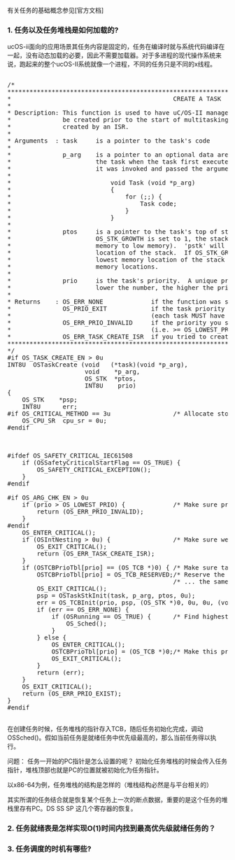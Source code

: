 有关任务的基础概念参见[官方文档]

### 1. 任务以及任务堆栈是如何加载的?
 ucOS-ii面向的应用场景其任务内容是固定的，任务在编译时就与系统代码编译在一起，没有动态加载的必要，因此不需要加载器。对于多进程的现代操作系统来说，跑起来的整个ucOS-II系统就像一个进程，不同的任务只是不同的x线程。

<pre class="brush:cpp">

/*
*********************************************************************************************************
*                                            CREATE A TASK
*
* Description: This function is used to have uC/OS-II manage the execution of a task.  Tasks can either
*              be created prior to the start of multitasking or by a running task.  A task cannot be
*              created by an ISR.
*
* Arguments  : task     is a pointer to the task's code
*
*              p_arg    is a pointer to an optional data area which can be used to pass parameters to
*                       the task when the task first executes.  Where the task is concerned it thinks
*                       it was invoked and passed the argument 'p_arg' as follows:
*
*                           void Task (void *p_arg)
*                           {
*                               for (;;) {
*                                   Task code;
*                               }
*                           }
*
*              ptos     is a pointer to the task's top of stack.  If the configuration constant
*                       OS_STK_GROWTH is set to 1, the stack is assumed to grow downward (i.e. from high
*                       memory to low memory).  'pstk' will thus point to the highest (valid) memory
*                       location of the stack.  If OS_STK_GROWTH is set to 0, 'pstk' will point to the
*                       lowest memory location of the stack and the stack will grow with increasing
*                       memory locations.
*
*              prio     is the task's priority.  A unique priority MUST be assigned to each task and the
*                       lower the number, the higher the priority.
*
* Returns    : OS_ERR_NONE             if the function was successful.
*              OS_PRIO_EXIT            if the task priority already exist
*                                      (each task MUST have a unique priority).
*              OS_ERR_PRIO_INVALID     if the priority you specify is higher that the maximum allowed
*                                      (i.e. >= OS_LOWEST_PRIO)
*              OS_ERR_TASK_CREATE_ISR  if you tried to create a task from an ISR.
*********************************************************************************************************
*/
#if OS_TASK_CREATE_EN > 0u
INT8U  OSTaskCreate (void   (*task)(void *p_arg),
                     void    *p_arg,
                     OS_STK  *ptos,
                     INT8U    prio)
{
    OS_STK    *psp;
    INT8U      err;
#if OS_CRITICAL_METHOD == 3u                 /* Allocate storage for CPU status register               */
    OS_CPU_SR  cpu_sr = 0u;
#endif



#ifdef OS_SAFETY_CRITICAL_IEC61508
    if (OSSafetyCriticalStartFlag == OS_TRUE) {
        OS_SAFETY_CRITICAL_EXCEPTION();
    }
#endif

#if OS_ARG_CHK_EN > 0u
    if (prio > OS_LOWEST_PRIO) {             /* Make sure priority is within allowable range           */
        return (OS_ERR_PRIO_INVALID);
    }
#endif
    OS_ENTER_CRITICAL();
    if (OSIntNesting > 0u) {                 /* Make sure we don't create the task from within an ISR  */
        OS_EXIT_CRITICAL();
        return (OS_ERR_TASK_CREATE_ISR);
    }
    if (OSTCBPrioTbl[prio] == (OS_TCB *)0) { /* Make sure task doesn't already exist at this priority  */
        OSTCBPrioTbl[prio] = OS_TCB_RESERVED;/* Reserve the priority to prevent others from doing ...  */
                                             /* ... the same thing until task is created.              */
        OS_EXIT_CRITICAL();
        psp = OSTaskStkInit(task, p_arg, ptos, 0u);             /* Initialize the task's stack         */
        err = OS_TCBInit(prio, psp, (OS_STK *)0, 0u, 0u, (void *)0, 0u);
        if (err == OS_ERR_NONE) {
            if (OSRunning == OS_TRUE) {      /* Find highest priority task if multitasking has started */
                OS_Sched();
            }
        } else {
            OS_ENTER_CRITICAL();
            OSTCBPrioTbl[prio] = (OS_TCB *)0;/* Make this priority available to others                 */
            OS_EXIT_CRITICAL();
        }
        return (err);
    }
    OS_EXIT_CRITICAL();
    return (OS_ERR_PRIO_EXIST);
}
#endif

</pre>

 在创建任务时候，任务堆栈的指针存入TCB，随后任务初始化完成，调动OSSched()。假如当前任务是就绪任务中优先级最高的，那么当前任务得以执行。


问题：
任务一开始的PC指针是怎么设置的呢？
初始化任务堆栈的时候会传入任务指针，堆栈顶部也就是PC的位置就被初始化为任务指针。

以x86-64为例，任务堆栈的结构是怎样的（堆栈结构必然是与平台相关的）


其实所谓的任务结合就是恢复某个任务上一次的断点数据，重要的是这个任务的堆栈里存有PC。DS SS SP 这几个寄存器的恢复。
 

### 2. 任务就绪表是怎样实现O(1)时间内找到最高优先级就绪任务的？

### 3. 任务调度的时机有哪些? 
